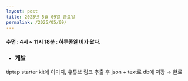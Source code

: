```yaml
---
layout: post
title: 2025년 5월 09일 금요일
permalink: /2025/05/09/
---
```

#### 수면 : 4시 ~ 11시 18분 : 하루종일 비가 왔다.<br/>
* ### 개발<br/>
tiptap starter kit에 이미지, 유튜브 링크 추출 후 json + text로 db에 저장 → 완료